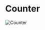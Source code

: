 # Counter
![Counter](https://github.com/JAEMINKWAK/Counter/assets/95974639/a453093e-3a7c-4fe6-bc47-45e2523bf40c)
